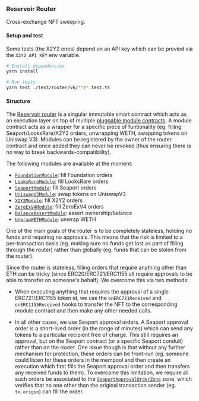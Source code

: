### Reservoir Router

Cross-exchange NFT sweeping.

#### Setup and test

Some tests (the X2Y2 ones) depend on an API key which can be provied via the `X2Y2_API_KEY` env variable.

```bash
# Install dependencies
yarn install

# Run tests
yarn test ./test/router/v6/**/*.test.ts
```

#### Structure

The [Reservoir router](../contracts/contracts/router/ReservoirV6_0_0.sol) is a singular immutable smart contract which acts as an execution layer on top of multiple [pluggable module contracts](../contracts/contracts/router/modules/). A module contract acts as a wrapper for a specific piece of funtionality (eg. filling Seaport/LooksRare/X2Y2 orders, unwrapping WETH, swapping tokens on Uniswap V3). Modules can be registered by the owner of the router contract and once added they can never be revoked (thus ensuring there is no way to break backwards-compatibility).

The following modules are available at the moment:

- [`FoundationModule`](../contracts/contracts/router/modules/exchanges/FoundationModule.sol): fill Foundation orders
- [`LooksRareModule`](../contracts/contracts/router/modules/exchanges/LooksRareModule.sol): fill LooksRare orders
- [`SeaportModule`](../contracts/contracts/router/modules/exchanges/SeaportModule.sol): fill Seaport orders
- [`UniswapV3Module`](../contracts/contracts/router/modules/exchanges/FoundationModule.sol): swap tokens on UniswapV3
- [`X2Y2Module`](../contracts/contracts/router/modules/exchanges/FoundationModule.sol): fill X2Y2 orders
- [`ZeroExV4Module`](../contracts/contracts/router/modules/exchanges/FoundationModule.sol): fill ZeroExV4 orders
- [`BalanceAssertModule`](../contracts/contracts/router/modules/BalanceAssertModule.sol): assert ownership/balance
- [`UnwrapWETHModule`](../contracts/contracts/router/modules/BalanceAssertModule.sol): unwrap WETH

One of the main goals of the router is to be completely stateless, holding no funds and requiring no approvals. This means that the risk is limited to a per-transaction basis (eg. making sure no funds get lost as part of filling through the router) rather than globally (eg. funds that can be stolen from the router).

Since the router is stateless, filling orders that require anything other than ETH can be tricky (since ERC20/ERC721/ERC1155 all require approvals to be able to transfer on someone's behalf). We overcome this via two methods:

- When executing anything that requires the approval of a single ERC721/ERC1155 token id, we use the `onERC721Received` and `onERC1155Received` hooks to transfer the NFT to the corresponding module contract and then make any other needed calls.

- In all other cases, we use Seaport approval orders. A Seaport approval order is a short-lived order (in the range of minutes) which can send any tokens to a particular recipient free of charge. This still requires an approval, but on the Seaport contract (or a specific Seaport conduit) rather than on the router. One issue though is that without any further mechanism for protection, these orders can be front-run (eg. someone could listen for these orders in the mempool and then create an execution which first fills the Seaport approval order and then transfers any received funds to them). To overcome this limitation, we require all such orders be associated to the [`SeaportApprovalOrderZone`](../contracts/contracts/router/misc/SeaportApprovalOrderZone.sol) zone, which verifies that no one other than the original transaction sender (eg. `tx.origin`) can fill the order.
